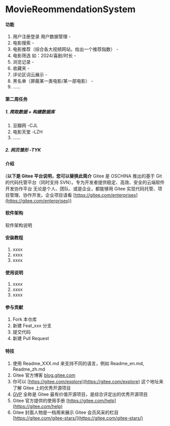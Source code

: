 # MovieReommendationSystem

#### 功能
1. 用户注册登录 用户数据管理 -
2. 电影搜索 -
3. 电影推荐（综合各大视频网站，给出一个推荐指数） - 
4. 电影筛选 如：2024/喜剧/时长 -
5. 浏览记录 -
6. 收藏夹 -
7. 评论区词云展示 -
8. 黑名单（屏蔽某一类电影/某一部电影） -
9. ......

#### 第二周任务
##### 1. 爬取数据 + 构建数据库
1. 豆瓣网 -CJL
2. 电影天堂 -LZH
3. ......
##### 2. 网页雏形 -TYK
#### 介绍
{**以下是 Gitee 平台说明，您可以替换此简介**
Gitee 是 OSCHINA 推出的基于 Git 的代码托管平台（同时支持 SVN）。专为开发者提供稳定、高效、安全的云端软件开发协作平台
无论是个人、团队、或是企业，都能够用 Gitee 实现代码托管、项目管理、协作开发。企业项目请看 [https://gitee.com/enterprises](https://gitee.com/enterprises)}

#### 软件架构
软件架构说明


#### 安装教程

1.  xxxx
2.  xxxx
3.  xxxx

#### 使用说明

1.  xxxx
2.  xxxx
3.  xxxx

#### 参与贡献

1.  Fork 本仓库
2.  新建 Feat_xxx 分支
3.  提交代码
4.  新建 Pull Request


#### 特技

1.  使用 Readme\_XXX.md 来支持不同的语言，例如 Readme\_en.md, Readme\_zh.md
2.  Gitee 官方博客 [blog.gitee.com](https://blog.gitee.com)
3.  你可以 [https://gitee.com/explore](https://gitee.com/explore) 这个地址来了解 Gitee 上的优秀开源项目
4.  [GVP](https://gitee.com/gvp) 全称是 Gitee 最有价值开源项目，是综合评定出的优秀开源项目
5.  Gitee 官方提供的使用手册 [https://gitee.com/help](https://gitee.com/help)
6.  Gitee 封面人物是一档用来展示 Gitee 会员风采的栏目 [https://gitee.com/gitee-stars/](https://gitee.com/gitee-stars/)
